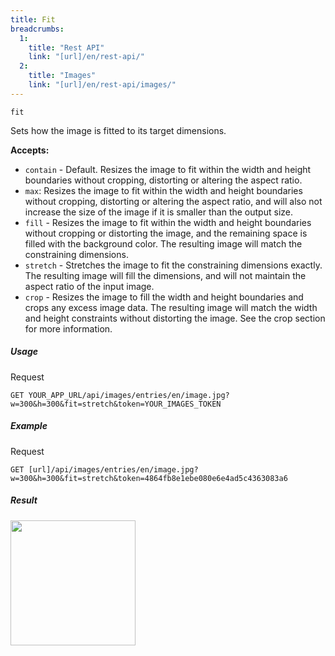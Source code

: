```yaml
---
title: Fit
breadcrumbs:
  1:
    title: "Rest API"
    link: "[url]/en/rest-api/"
  2:
    title: "Images"
    link: "[url]/en/rest-api/images/"
---
```


`fit`

Sets how the image is fitted to its target dimensions.

**Accepts:**
* `contain` - Default. Resizes the image to fit within the width and height boundaries without cropping, distorting or altering the aspect ratio.
* `max`: Resizes the image to fit within the width and height boundaries without cropping, distorting or altering the aspect ratio, and will also not increase the size of the image if it is smaller than the output size.
* `fill` - Resizes the image to fit within the width and height boundaries without cropping or distorting the image, and the remaining space is filled with the background color. The resulting image will match the constraining dimensions.
* `stretch` - Stretches the image to fit the constraining dimensions exactly. The resulting image will fill the dimensions, and will not maintain the aspect ratio of the input image.
* `crop` - Resizes the image to fill the width and height boundaries and crops any excess image data. The resulting image will match the width and height constraints without distorting the image. See the crop section for more information.

##### Usage

<div class="file-header">Request</div>

```http
GET YOUR_APP_URL/api/images/entries/en/image.jpg?w=300&h=300&fit=stretch&token=YOUR_IMAGES_TOKEN
```

##### Example

<div class="file-header">Request</div>

```http
GET [url]/api/images/entries/en/image.jpg?w=300&h=300&fit=stretch&token=4864fb8e1ebe080e6e4ad5c4363083a6
```

##### Result

<img height="200" class="inline" src="[url]/api/images/entries/en/image.jpg?w=300&h=300&fit=stretch&token=4864fb8e1ebe080e6e4ad5c4363083a6">
